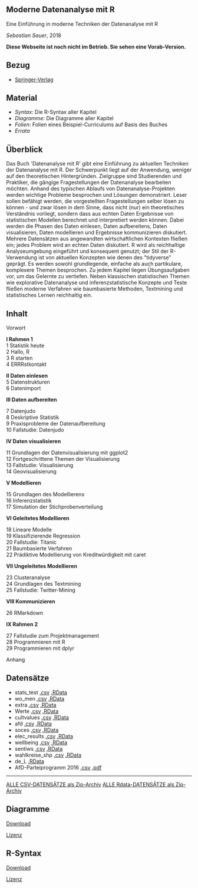 ## Moderne Datenanalyse mit R

Eine Einführung in moderne Techniken der Datenanalyse mit R

*Sebastian Sauer*, 2018



**Diese Webseite ist noch nicht im Betrieb. Sie sehen eine Vorab-Version.**






## Bezug

- [Springer-Verlag](https://www.springer.com/us/book/9783658215866)



## Material

- *Syntax*: Die R-Syntax aller Kapitel
- *Diagramme*: Die Diagramme aller Kapitel
- *Folien*: Folien eines Beispiel-Curriculums auf Basis des Buches
- *Errata*


## Überblick

Das Buch 'Datenanalyse mit R' gibt eine Einführung zu aktuellen Techniken der Datenanalyse mit R. Der Schwerpunkt liegt auf der Anwendung, weniger auf den theoretischen Hintergründen. Zielgruppe sind Studierenden und Praktiker, die gängige Fragestellungen der Datenanalyse bearbeiten möchten. Anhand des typischen Ablaufs von Datenanalyse-Projekten werden wichtige Probleme besprochen und Lösungen demonstriert. Leser sollen befähigt werden, die vorgestellten Fragestellungen selber lösen zu können - und zwar lösen in dem Sinne, dass nicht (nur) ein theoretisches Verständnis vorliegt, sondern dass aus echten Daten Ergebnisse von statistischen Modellen berechnet und interpretiert werden können. Dabei werden die Phasen des Daten einlesen, Daten aufbereitens, Daten visualisieren, Daten modellieren und Ergebnisse kommunizieren diskutiert. Mehrere Datensätzen aus angewandten wirtschaftlichen Kontexten fließen ein; jedes Problem wird an echten Daten diskutiert. R wird als reichhaltige Analyseumgebung eingeführt und konsequent genutzt; der Stil der R-Verwendung ist von aktuellen Konzepten wie denen des "tidyverse" geprägt. Es werden sowohl grundlegende, einfache als auch partikulare, komplexere Themen besprochen. Zu jedem Kapitel liegen Übungsaufgaben vor, um das Gelernte zu vertiefen. Neben klassischen statistischen Themen wie explorative Datenanalyse und inferenzstatistische Konzepte und Teste fließen moderne Verfahren wie baumbasierte Methoden, Textmining und statistisches Lernen reichhaltig ein.


## Inhalt


Vorwort  

**I Rahmen 1**   
1 Statistik heute   
2 Hallo, R   
3 R starten  
4 ERRRstkontakt  

**II Daten einlesen**  
5 Datenstrukturen  
6 Datenimport  


**III Daten aufbereiten**  

7 Datenjudo  
8 Deskriptive Statistik  
9 Praxisprobleme der Datenaufbereitung  
10 Fallstudie: Datenjudo  

**IV Daten visualisieren**  

11 Grundlagen der Datenvisualisierung mit ggplot2  
12 Fortgeschrittene Themen der Visualisierung  
13 Fallstudie: Visualisierung  
14 Geovisualisierung  

**V Modellieren**  

15 Grundlagen des Modellierens  
16 Inferenzstatistik  
17 Simulation der Stichprobenverteilung  

**VI Geleitetes Modellieren**   

18 Lineare Modelle  
19 Klassifizierende Regression  
20 Fallstudie: Titanic  
21 Baumbasierte Verfahren  
22 Prädiktive Modellierung von Kreditwürdigkeit mit caret  

**VII Ungeleitetes Modellieren**  

23 Clusteranalyse  
24 Grundlagen des Textmining  
25 Fallstudie: Twitter-Mining  


**VIII Kommunizieren**   

26 RMarkdown  


**IX Rahmen 2**  

27 Fallstudie zum Projektmanagement  
28 Programmieren mit R  
29 Programmieren mit dplyr 

Anhang   


## Datensätze

- stats_test [.csv](https://raw.github.com/sebastiansauer/modar/master/datasets/stats_test.csv) [.RData](https://raw.github.com/sebastiansauer/modar/master/datasets/stats_test.RData)
- wo_men [.csv](https://raw.github.com/sebastiansauer/modar/master/datasets/wo_men.csv) [.RData](https://raw.github.com/sebastiansauer/modar/master/datasets/wo_men.RData)
- extra [.csv](https://raw.github.com/sebastiansauer/modar/master/datasets/extra.csv) [.RData](https://raw.github.com/sebastiansauer/modar/master/datasets/extra.RData)
- Werte [.csv](https://raw.github.com/sebastiansauer/modar/master/datasets/Werte.csv) [.RData](https://raw.github.com/sebastiansauer/modar/master/datasets/Werte.RData)
- cultvalues [.csv](https://raw.github.com/sebastiansauer/modar/master/datasets/cultvalues.csv) [.RData](https://raw.github.com/sebastiansauer/modar/master/datasets/cultvalues.RData)
- afd  [.csv](https://raw.github.com/sebastiansauer/modar/master/datasets/afd.csv) [.RData](https://raw.github.com/sebastiansauer/modar/master/datasets/afd.RData)
- soces [.csv](https://raw.github.com/sebastiansauer/modar/master/datasets/socec.csv) [.RData](https://raw.github.com/sebastiansauer/modar/master/datasets/socec.RData)
- elec_results [.csv](https://raw.github.com/sebastiansauer/modar/master/datasets/elec_results.csv) [.RData](https://raw.github.com/sebastiansauer/modar/master/datasets/elec_results.RData)
- wellbeing [.csv](https://raw.github.com/sebastiansauer/modar/master/datasets/wellbeing.csv) [.RData](https://raw.github.com/sebastiansauer/modar/master/datasets/wellbeing.RData)
- sentiws [.csv](https://raw.github.com/sebastiansauer/modar/master/datasets/sentiws.csv) [.RData](https://raw.github.com/sebastiansauer/modar/master/datasets/sentiws.RData)
- wahlkreise_shp [.csv](https://raw.github.com/sebastiansauer/modar/master/datasets/wahlkreise_shp.csv) [.RData](https://raw.github.com/sebastiansauer/modar/master/datasets/wahlkreise_shp.RData)
- de_L [.RData](https://raw.github.com/sebastiansauer/modar/master/datasets/de_L.RData)
- AfD-Parteiprogramm 2016 [.csv](https://raw.github.com/sebastiansauer/modar/master/datasets/afd_progrmam.csv) [.pdf](https://raw.github.com/sebastiansauer/modar/master/datasets/afd_progrmam.RData)


---

[ALLE CSV-DATENSÄTZE als Zip-Archiv](https://raw.github.com/sebastiansauer/modar/master/datasets/dataset-csv-modar.zip) 
[ALLE Rdata-DATENSÄTZE als Zip-Archiv](https://raw.github.com/sebastiansauer/modar/master/datasets/dataset-RData-modar.zip) 



## Diagramme

[Download](http://www.springer.com/cda/content/document/cda_downloaddocument/Abbildungen.zip?SGWID=0-0-45-1650025-p181556499)


[Lizenz](http://www.springer.com/cda/content/document/cda_downloaddocument/Allgemeines+Ministerialblatt+AllMBl_30October2018_vol31_issue14_%2811%29.pdf?SGWID=0-0-45-1650116-p181556499)



## R-Syntax

[Download](http://www.springer.com/cda/content/document/cda_downloaddocument/R-Syntax.zip?SGWID=0-0-45-1648817-p181556499)


[Lizenz](http://www.springer.com/cda/content/document/cda_downloaddocument/Allgemeines+Ministerialblatt+AllMBl_30October2018_vol31_issue14_%2811%29.pdf?SGWID=0-0-45-1650116-p181556499)




